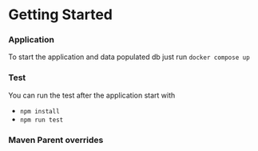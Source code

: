 # Getting Started

### Application

To start the application and data populated db
just run ```docker compose up```

### Test

You can run the test after the application start with

* ```npm install```
* ```npm run test```

### Maven Parent overrides

